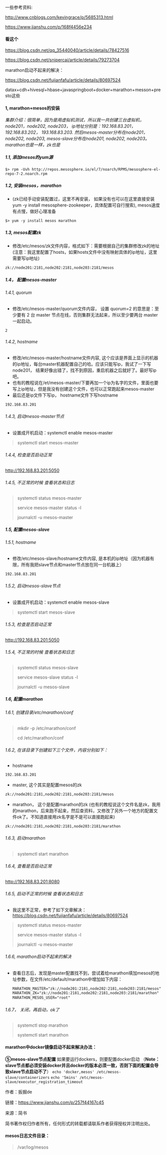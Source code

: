 一些参考资料:

http://www.cnblogs.com/kevingrace/p/5685313.html

https://www.jianshu.com/p/168f4456e234

#### 看这个

https://blog.csdn.net/qq_35440040/article/details/78427516

https://blog.csdn.net/snipercai/article/details/79273704

marathon启动不起来的解决：

https://blog.csdn.net/fujianfafu/article/details/80697524

datax+cdh+hivesql+hbase+javaspringboot+docker+marathon+messon+presto这些



#### 1, marathon+mesos的安装

*集群介绍：很简单，因为是用虚拟机测试，所以我一共创建三台虚拟机，node201，node202, node203， ip地址分别是：192.168.83.201， 192.168.83.202， 193.168.83.203. 然后mesos-master分布在node201，node202, node203, mesos-slave分布在node201, node202, node203。marathon也是一样，zk也是*

##### 1.1,  添加mesos的yum源

```shell
$> rpm -Uvh http://repos.mesosphere.io/el/7/noarch/RPMS/mesosphere-el-repo-7-2.noarch.rpm
```

##### 1.2, 安装mesos，marathon

* (zk已经手动安装配置过，这里不再安装， 如果没有也可以在这里直接安装yum -y install mesosphere-zookeeper，具体配置可自行搜索), mesos速度有点慢，做好心理准备

```shell
$> yum -y install mesos marathon
```

##### 1.3, mesos配置zk

* 修改/etc/mesos/zk文件内容，格式如下：需要根据自己的集群修改zk的地址(注意：我这里配置了hosts，如果hosts文件中没有映射具体的ip地址，这里需要写ip地址)

```txt
zk://node201:2181,node202:2181,node203:2181/mesos
```

##### 1.4， 配置mesos-master

###### 1.4.1, quorum

* 修改/etc/mesos-master/quorum文件内容， 设置 quorum=2 的意思是：至少要有 2 台 master 节点在线，否则集群无法起来，所以至少要两台 master 一起启动。

```txt
2
```

###### 1.4.2, hostname

* 修改/etc/mesos-master/hostname文件内容, 这个应该是界面上显示的机器的ip地址，每台master机器配置自己的哈。应该只能写ip，我试了一下写node201， 结果好像出错了，找不到原因，重启机器之后就好了。最好写ip吧。
* 也有的教程说在/et/mesos-master/下要再加一个ip为名字的文件，里面也要写上ip地址，但是我没有创建这个文件，也可以正常跑起来mesos-master
* 最后还是ip文件下写ip， hostname文件下写hostname

```txt
192.168.83.201
```

###### 1.4.3, 启动mesos-master节点

* 设置成开机启动：systemctl enable  mesos-master

> systemctl start mesos-master

###### 1.4.4, 检查是否启动正常

http://192.168.83.201:5050

###### 1.4.5, 不正常的时候 查看状态和日志

> systemctl status mesos-master
>
> service mesos-master status -l
>
> journalctl -u mesos-master



##### 1.5, 配置mesos-slave

###### 1.5.1, hostname

* 修改/etc/mesos-slave/hostname文件内容, 是本机的ip地址（因为机器有限，所有我把slave节点和master节点放在同一台机器上）

```txt
192.168.83.201
```

###### 1.5.2, 启动mesos-slave节点

* 设置成开机启动：systemctl enable  mesos-slave

> systemctl start mesos-slave

###### 1.5.3, 检查是否启动正常

http://192.168.83.201:5050

###### 1.5.4, 不正常的时候 查看状态和日志

> systemctl status mesos-slave
>
> service mesos-slave status -l
>
> journalctl -u mesos-slave

##### 1.6, 配置marathon

###### 1.6.1, 创建目录/etc/marathon/conf

> mkdir -p /etc/marathon/conf
>
> cd /etc/marathon/conf

###### 1.6.2, 在该目录下创建如下三个文件，内容分别如下：

* hostname

```txt
192.168.83.201
```

* master, 这个其实是配置mesos的zk

```txt
zk://node201:2181,node202:2181,node203:2181/mesos
```

* marathon， 这个是配置marathon的zk (也有的教程说这个文件名是zk，我用的marathon，后来跑不起来，然后查资料，又修改了另外一个地方的配置文件ok了。不知道直接用zk名字是不是可以直接跑起来)

```txt
zk://node201:2181,node202:2181,node203:2181/marathon
```

###### 1.6.3, 启动marathon

> systemctl start marathon

###### 1.6.4, 查看是否启动正常

http://192.168.83.201:8080

###### 1.6.5, 启动不正常的时候 查看状态和日志

* 我这里不正常，参考了如下文章解决：https://blog.csdn.net/fujianfafu/article/details/80697524

> systemctl status mesos-master
>
> service mesos-master status -l
>
> journalctl -u mesos-master

###### 1.6.6, marathon启动不起来的解决

* 查看日志后，发现是master配置找不到，尝试着给marathon填加mesos的地址参数，在文件/etc/default/marathon中增加如下内容：

  ```html
  MARATHON_MASTER="zk://node201:2181,node202:2181,node203:2181/mesos"
  MARATHON_ZK="zk://node201:2181,node202:2181,node203:2181/marathon"
  MARATHON_MESOS_USER="root"
  ```

###### 1.6.7， 关闭，再启动，ok了

> systemctl stop marathon
>
> systemctl start marathon



#### marathon中docker镜像启动不起来解决办法：

**⑤mesos-slave节点配置**
 如果要运行dockers，则要配置docker启动
 （**Note：slave节点都必须安装docker并且docker的版本必须一致，否则下面的配置会导致slave节点启动不了**）
 `echo 'docker,mesos' /etc/mesos-slave/containerizers`
 `echo '5mins' /etc/mesos-slave/executor_registration_timeout`

作者：扳掘de

链接：https://www.jianshu.com/p/257f44167c45

来源：简书

简书著作权归作者所有，任何形式的转载都请联系作者获得授权并注明出处。



#### mesos日志文件目录：

> /var/log/mesos



